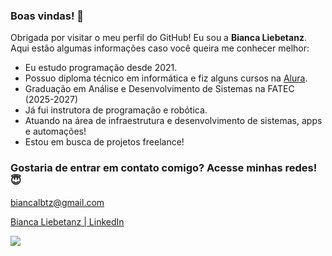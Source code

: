 ### Boas vindas! 💖

Obrigada por visitar o meu perfil do GitHub! Eu sou a **Bianca Liebetanz**. Aqui estão algumas informações caso você queira me conhecer melhor:

- Eu estudo programação desde 2021.
- Possuo diploma técnico em informática e fiz alguns cursos na [Alura](https://www.alura.com.br).
- Graduação em Análise e Desenvolvimento de Sistemas na FATEC (2025-2027) 
- Já fui instrutora de programação e robótica.
- Atuando na área de infraestrutura e desenvolvimento de sistemas, apps e automações!
- Estou em busca de projetos freelance!

### Gostaria de entrar em contato comigo? Acesse minhas redes! 😇

biancalbtz@gmail.com 

[Bianca Liebetanz | LinkedIn](https://www.linkedin.com/in/bianca-liebetanz)

![](https://media1.tenor.com/m/GOabrbLMl4AAAAAd/plink-cat-plink.gif)

